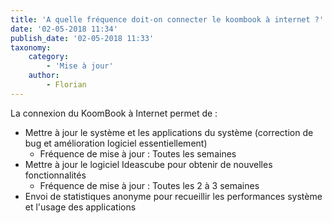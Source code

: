 ```yaml
---
title: 'A quelle fréquence doit-on connecter le koombook à internet ?'
date: '02-05-2018 11:34'
publish_date: '02-05-2018 11:33'
taxonomy:
    category:
        - 'Mise à jour'
    author:
        - Florian
---
```


La connexion du KoomBook à Internet permet de :
* Mettre à jour le système et les applications du système (correction de bug et amélioration logiciel essentiellement)
  - Fréquence de mise à jour : Toutes les semaines
* Mettre à jour le logiciel Ideascube pour obtenir de nouvelles fonctionnalités
  - Fréquence de mise à jour : Toutes les 2 à 3 semaines
* Envoi de statistiques anonyme pour recueillir les performances système et l'usage des applications